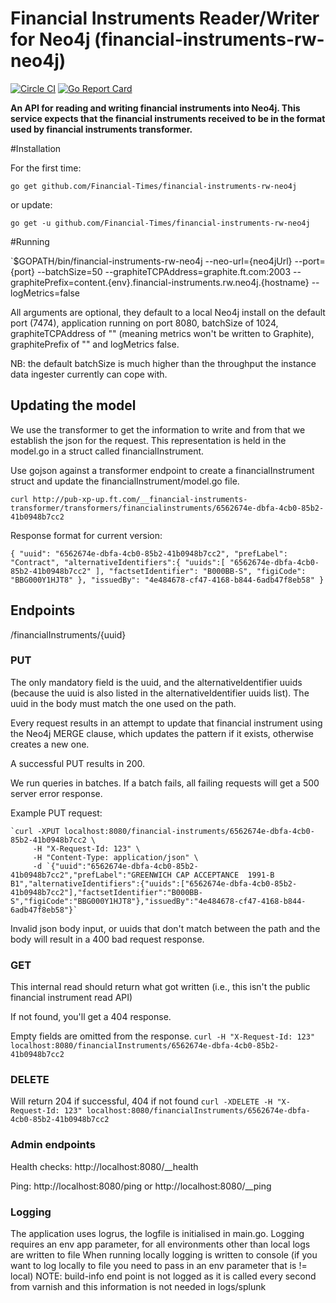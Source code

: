 # Financial Instruments Reader/Writer for Neo4j (financial-instruments-rw-neo4j)

[![Circle CI](https://circleci.com/gh/Financial-Times/financial-instruments-rw-neo4j/tree/master.png?style=shield)](https://circleci.com/gh/Financial-Times/financial-instruments-rw-neo4j/tree/master)
[![Go Report Card](https://goreportcard.com/badge/github.com/Financial-Times/financial-instruments-rw-neo4j)](https://goreportcard.com/report/github.com/Financial-Times/financial-instruments-rw-neo4j)


__An API for reading and writing financial instruments into Neo4j. This service expects that the financial instruments received to be in the format used by financial instruments transformer.__

#Installation

For the first time:

`go get github.com/Financial-Times/financial-instruments-rw-neo4j`

or update:

`go get -u github.com/Financial-Times/financial-instruments-rw-neo4j`

#Running

`$GOPATH/bin/financial-instruments-rw-neo4j --neo-url={neo4jUrl} --port={port} --batchSize=50 --graphiteTCPAddress=graphite.ft.com:2003 --graphitePrefix=content.{env}.financial-instruments.rw.neo4j.{hostname} --logMetrics=false

All arguments are optional, they default to a local Neo4j install on the default port (7474), application running on port 8080, batchSize of 1024, graphiteTCPAddress of "" (meaning metrics won't be written to Graphite), graphitePrefix of "" and logMetrics false.

NB: the default batchSize is much higher than the throughput the instance data ingester currently can cope with. 

## Updating the model

We use the transformer to get the information to write and from that we establish the json for the request. This representation is held in the model.go in a struct called financialInstrument.

Use gojson against a transformer endpoint to create a financialInstrument struct and update the financialInstrument/model.go file. 

`curl http://pub-xp-up.ft.com/__financial-instruments-transformer/transformers/financialinstruments/6562674e-dbfa-4cb0-85b2-41b0948b7cc2`

Response format for current version:

`{
    "uuid": "6562674e-dbfa-4cb0-85b2-41b0948b7cc2",
    "prefLabel": "Contract",
    "alternativeIdentifiers":{
        "uuids":[
            "6562674e-dbfa-4cb0-85b2-41b0948b7cc2"
        ],
        "factsetIdentifier": "B000BB-S",
        "figiCode": "BBG000Y1HJT8"
    },
    "issuedBy": "4e484678-cf47-4168-b844-6adb47f8eb58"
 }`

## Endpoints

/financialInstruments/{uuid}

### PUT
The only mandatory field is the uuid, and the alternativeIdentifier uuids (because the uuid is also listed in the alternativeIdentifier uuids list). The uuid in the body must match the one used on the path.

Every request results in an attempt to update that financial instrument using the Neo4j MERGE clause, which updates the pattern if it exists, otherwise creates a new one.

A successful PUT results in 200.

We run queries in batches. If a batch fails, all failing requests will get a 500 server error response.

Example PUT request:

    `curl -XPUT localhost:8080/financial-instruments/6562674e-dbfa-4cb0-85b2-41b0948b7cc2 \
         -H "X-Request-Id: 123" \
         -H "Content-Type: application/json" \
         -d `{"uuid":"6562674e-dbfa-4cb0-85b2-41b0948b7cc2","prefLabel":"GREENWICH CAP ACCEPTANCE  1991-B B1","alternativeIdentifiers":{"uuids":["6562674e-dbfa-4cb0-85b2-41b0948b7cc2"],"factsetIdentifier":"B000BB-S","figiCode":"BBG000Y1HJT8"},"issuedBy":"4e484678-cf47-4168-b844-6adb47f8eb58"}`

Invalid json body input, or uuids that don't match between the path and the body will result in a 400 bad request response.

### GET
This internal read should return what got written (i.e., this isn't the public financial instrument read API)

If not found, you'll get a 404 response.

Empty fields are omitted from the response.
`curl -H "X-Request-Id: 123" localhost:8080/financialInstruments/6562674e-dbfa-4cb0-85b2-41b0948b7cc2`

### DELETE
Will return 204 if successful, 404 if not found
`curl -XDELETE -H "X-Request-Id: 123" localhost:8080/financialInstruments/6562674e-dbfa-4cb0-85b2-41b0948b7cc2`

### Admin endpoints
Health checks: http://localhost:8080/__health

Ping: http://localhost:8080/ping or http://localhost:8080/__ping


### Logging
 The application uses logrus, the logfile is initialised in main.go. Logging requires an env app parameter, for all environments  other than local logs are written to file
 When running locally logging is written to console (if you want to log locally to file you need to pass in an env parameter that is != local)
 NOTE: build-info end point is not logged as it is called every second from varnish and this information is not needed in  logs/splunk